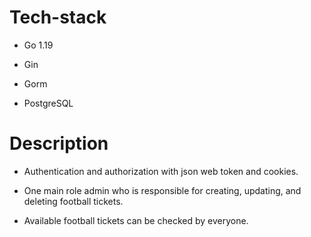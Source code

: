 # Tech-stack

* Go 1.19

* Gin

* Gorm

* PostgreSQL

# Description

* Authentication and authorization with json web token and cookies.

* One main role admin who is responsible for creating, updating, and deleting football tickets.

* Available football tickets can be checked by everyone.
